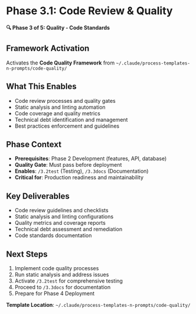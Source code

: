 # Phase 3.1: Code Review & Quality

**🔍 Phase 3 of 5: Quality - Code Standards**

## Framework Activation
Activates the **Code Quality Framework** from `~/.claude/process-templates-n-prompts/code-quality/`

## What This Enables
- Code review processes and quality gates
- Static analysis and linting automation
- Code coverage and quality metrics
- Technical debt identification and management
- Best practices enforcement and guidelines

## Phase Context
- **Prerequisites**: Phase 2 Development (features, API, database)
- **Quality Gate**: Must pass before deployment
- **Enables**: `/3.2test` (Testing), `/3.3docs` (Documentation)
- **Critical for**: Production readiness and maintainability

## Key Deliverables
- Code review guidelines and checklists
- Static analysis and linting configurations
- Quality metrics and coverage reports
- Technical debt assessment and remediation
- Code standards documentation

## Next Steps
1. Implement code quality processes
2. Run static analysis and address issues
3. Activate `/3.2test` for comprehensive testing
4. Proceed to `/3.3docs` for documentation
5. Prepare for Phase 4 Deployment

**Template Location**: `~/.claude/process-templates-n-prompts/code-quality/`